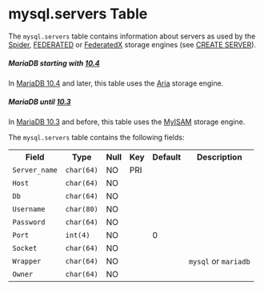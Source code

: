 # mysql.servers Table

The `mysql.servers` table contains information about servers as used by the [Spider](/columns-storage-engines-and-plugins/storage-engines/spider/), [FEDERATED](/columns-storage-engines-and-plugins/storage-engines/legacy-storage-engines/federated-storage-engine/) or [FederatedX](/kb/en/federatedx/) storage engines (see [CREATE SERVER](/sql-statements-structure/sql-statements/data-definition/create/create-server/)).

##### MariaDB starting with [10.4](/kb/en/what-is-mariadb-104/)

In [MariaDB 10.4](/kb/en/what-is-mariadb-104/) and later, this table uses the [Aria](/columns-storage-engines-and-plugins/storage-engines/aria/) storage engine.

##### MariaDB until [10.3](/kb/en/what-is-mariadb-103/)

In [MariaDB 10.3](/kb/en/what-is-mariadb-103/) and before, this table uses the [MyISAM](/columns-storage-engines-and-plugins/storage-engines/myisam-storage-engine/) storage engine.

The `mysql.servers` table contains the following fields:

<table><tbody><tr><th>Field</th><th>Type</th><th>Null</th><th>Key</th><th>Default</th><th>Description</th></tr>
<tr><td><code>Server_name</code></td><td><code>char(64)</code></td><td>NO</td><td>PRI</td><td></td><td></td></tr>
<tr><td><code>Host</code></td><td><code>char(64)</code></td><td>NO</td><td></td><td></td><td></td></tr>
<tr><td><code>Db</code></td><td><code>char(64)</code></td><td>NO</td><td></td><td></td><td></td></tr>
<tr><td><code>Username</code></td><td><code>char(80)</code></td><td>NO</td><td></td><td></td><td></td></tr>
<tr><td><code>Password</code></td><td><code>char(64)</code></td><td>NO</td><td></td><td></td><td></td></tr>
<tr><td><code>Port</code></td><td><code>int(4)</code></td><td>NO</td><td></td><td>0</td><td></td></tr>
<tr><td><code>Socket</code></td><td><code>char(64)</code></td><td>NO</td><td></td><td></td><td></td></tr>
<tr><td><code>Wrapper</code></td><td><code>char(64)</code></td><td>NO</td><td></td><td></td><td><code>mysql</code> or <code>mariadb</code></td></tr>
<tr><td><code>Owner</code></td><td><code>char(64)</code></td><td>NO</td><td></td><td></td><td></td></tr>
</tbody></table>